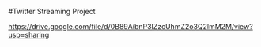 #Twitter Streaming Project

https://drive.google.com/file/d/0B89AibnP3IZzcUhmZ2o3Q2lmM2M/view?usp=sharing
